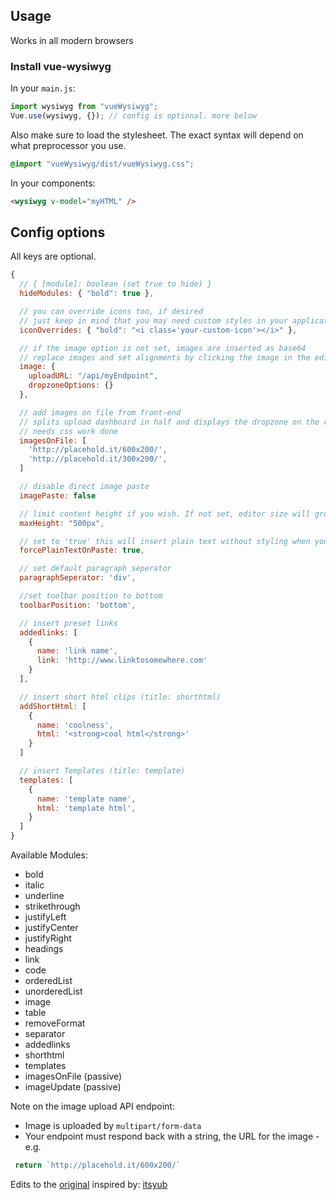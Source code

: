 ## Usage

Works in all modern browsers 

### Install vue-wysiwyg

In your `main.js`:

```js
import wysiwyg from "vueWysiwyg";
Vue.use(wysiwyg, {}); // config is optional. more below
```

Also make sure to load the stylesheet.
The exact syntax will depend on what preprocessor you use.

```css
@import "vueWysiwyg/dist/vueWysiwyg.css";
```

In your components:
```html
<wysiwyg v-model="myHTML" />
```

## Config options

All keys are optional.

```js
{
  // { [module]: boolean (set true to hide) }
  hideModules: { "bold": true },

  // you can override icons too, if desired
  // just keep in mind that you may need custom styles in your application to get everything to align
  iconOverrides: { "bold": "<i class='your-custom-icon'></i>" },

  // if the image option is not set, images are inserted as base64
  // replace images and set alignments by clicking the image in the editor
  image: {
    uploadURL: "/api/myEndpoint",
    dropzoneOptions: {}
  },

  // add images on file from front-end
  // splits upload dashboard in half and displays the dropzone on the right with the on file images on the left.
  // needs css work done
  imagesOnFile: [
    'http://placehold.it/600x200/',
    'http://placehold.it/300x200/',
  ]

  // disable direct image paste
  imagePaste: false

  // limit content height if you wish. If not set, editor size will grow with content.
  maxHeight: "500px",

  // set to 'true' this will insert plain text without styling when you paste something into the editor.
  forcePlainTextOnPaste: true,

  // set default paragraph seperator
  paragraphSeperator: 'div',

  //set toolbar position to bottom
  toolbarPosition: 'bottom',

  // insert preset links
  addedlinks: [
    {
      name: 'link name',
      link: 'http://www.linktosomewhere.com'
    }
  ],

  // insert short html clips (title: shorthtml)
  addShortHtml: [
    {
      name: 'coolness',
      html: '<strong>cool html</strong>'
    }
  ]

  // insert Templates (title: template)
  templates: [
    {
      name: 'template name',
      html: 'template html',
    }
  ]
}
```
Available Modules:
 - bold
 - italic
 - underline
 - strikethrough
 - justifyLeft
 - justifyCenter
 - justifyRight
 - headings
 - link
 - code
 - orderedList
 - unorderedList
 - image
 - table
 - removeFormat
 - separator
 - addedlinks
 - shorthtml
 - templates
 - imagesOnFile (passive)
 - imageUpdate (passive)

Note on the image upload API endpoint:
- Image is uploaded by `multipart/form-data`
- Your endpoint must respond back with a string, the URL for the image - e.g. 
```js
 return `http://placehold.it/600x200/`
```


Edits to the [original](https://github.com/chmln/vue-wysiwyg) inspired by: [itsyub](https://github.com/itsyub/vue-wysiwyg-lite)
